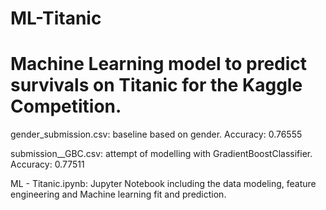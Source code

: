 # ML-Titanic

# Machine Learning model to predict survivals on Titanic for the Kaggle Competition.  

gender_submission.csv: baseline based on gender. Accuracy: 0.76555

submission__GBC.csv: attempt of modelling with GradientBoostClassifier. Accuracy: 0.77511

ML - Titanic.ipynb: Jupyter Notebook including the data modeling, feature engineering and Machine learning fit and prediction.
